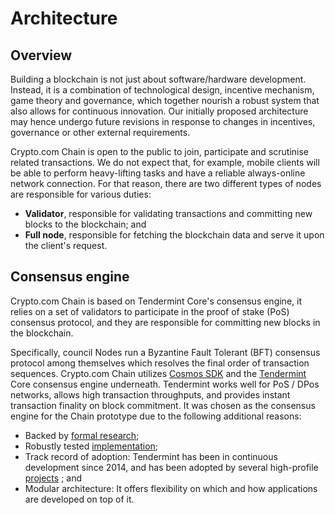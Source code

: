 # Architecture

## Overview

Building a blockchain is not just about software/hardware development. Instead, it is a combination of technological design, incentive mechanism, game theory and governance, which together nourish a robust system that also allows for continuous innovation. Our initially proposed architecture may hence undergo future revisions in response to changes in incentives, governance or other external requirements.

Crypto.com Chain is open to the public to join, participate and scrutinise related transactions. We do not expect that, for example, mobile clients will be able to perform heavy-lifting tasks and have a reliable always-online network connection. For that reason, there are two different types of nodes are responsible for various duties:

- **Validator**, responsible for validating transactions and committing new blocks to the blockchain; and
- **Full node**, responsible for fetching the blockchain data and serve it upon the client's request.

## Consensus engine

Crypto.com Chain is based on Tendermint Core's consensus engine, it relies on a set of validators to participate in the proof of stake (PoS) consensus protocol, and they are responsible for committing new blocks in the blockchain.

Specifically, council Nodes run a Byzantine Fault Tolerant (BFT) consensus protocol among themselves which resolves the final order of transaction sequences. Crypto.com Chain utilizes [Cosmos SDK](https://cosmos.network/sdk) and the [Tendermint](https://tendermint.com/) Core consensus engine underneath. Tendermint works well for PoS / DPos networks, allows high transaction throughputs, and provides instant transaction finality on block commitment. It was chosen as the consensus engine for the Chain prototype due to the following additional reasons:

- Backed by [formal research](https://eprint.iacr.org/2018/574.pdf);
- Robustly tested [implementation](http://jepsen.io/analyses/tendermint-0-10-2);
- Track record of adoption: Tendermint has been in continuous
  development since 2014, and has been adopted by several high-profile
  [projects](https://forum.cosmos.network/t/list-of-projects-in-cosmos-tendermint-ecosystem/243) ; and
- Modular architecture: It offers
  flexibility on which and how applications are developed on top of it.

